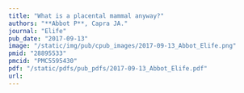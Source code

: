 ```yaml
---
title: "What is a placental mammal anyway?"
authors: "**Abbot P**, Capra JA."
journal: "Elife"
pub_date: "2017-09-13"
image: "/static/img/pub/cpub_images/2017-09-13_Abbot_Elife.png"
pmid: "28895533"
pmcid: "PMC5595430"
pdf: "/static/pdfs/pub_pdfs/2017-09-13_Abbot_Elife.pdf"
url: 
---
```

